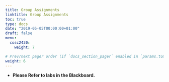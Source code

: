 ```yaml
---
title: Group Assignments
linktitle: Group Assignments
toc: true
type: docs
date: "2019-05-05T00:00:00+01:00"
draft: false
menu:
  cosc2430:
    weight: 7

# Prev/next pager order (if `docs_section_pager` enabled in `params.toml`)
weight: 6
---
```


* **Please Refer to labs in the Blackboard.**
